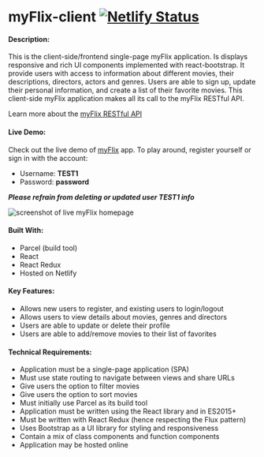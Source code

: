 # myFlix-client [![Netlify Status](https://api.netlify.com/api/v1/badges/61f8e4ac-639e-4296-9176-e9cf9c836958/deploy-status)](https://app.netlify.com/sites/bettsmyflix/deploys)

#### Description:

This is the client-side/frontend single-page myFlix application. Is displays responsive and rich UI components implemented with react-bootstrap. It provide users with access to information about different movies, their descriptions, directors, actors and genres. Users are able to sign up, update their personal information, and create a list of their favorite movies. This client-side myFlix application makes all its call to the myFlix RESTful API.

Learn more about the [myFlix RESTful API](https://github.com/jbettmann/myFlix-app)

#### Live Demo:

Check out the live demo of [myFlix](https://bettsmyflix.netlify.app/) app. To play around, register yourself or sign in with the account:

- Username: **TEST1**
- Password: **password**

**_Please refrain from deleting or updated user TEST1 info_**

![screenshot of live myFlix homepage](https://user-images.githubusercontent.com/96999730/161193903-1dc3c162-9be0-4d69-ab92-14a273588921.png)

#### Built With:

- Parcel (build tool)
- React
- React Redux
- Hosted on Netlify

#### Key Features:

- Allows new users to register, and existing users to login/logout
- Allows users to view details about movies, genres and directors
- Users are able to update or delete their profile
- Users are able to add/remove movies to their list of favorites

#### Technical Requirements:

- Application must be a single-page application (SPA)
- Must use state routing to navigate between views and share URLs
- Give users the option to filter movies
- Give users the option to sort movies
- Must initially use Parcel as its build tool
- Application must be written using the React library and in ES2015+
- Must be written with React Redux (hence respecting the Flux pattern)
- Uses Bootstrap as a UI library for styling and responsiveness
- Contain a mix of class components and function components
- Application may be hosted online
